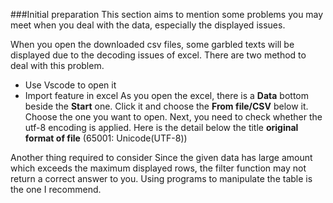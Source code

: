 ###Initial preparation
This section aims to mention some problems you may meet when you deal with the data, especially the displayed issues.

When you open the downloaded csv files, some garbled texts will be displayed due to the decoding issues of excel. There are two method to deal with this problem.

- Use Vscode to open it
- Import feature in excel
As you open the excel, there is a **Data** bottom beside the **Start** one. Click it and choose the **From file/CSV** below it. Choose the one you want to open. Next, you need to check whether the utf-8 encoding is applied. Here is the detail below the title **original format of file** (65001: Unicode(UTF-8))

Another thing required to consider
Since the given data has large amount which exceeds the maximum displayed rows, the filter function may not return a correct answer to you. Using programs to manipulate the table is the one I recommend. 
